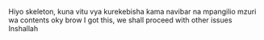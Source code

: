 Hiyo skeleton, kuna vitu vya kurekebisha kama navibar na mpangilio mzuri wa contents
oky brow I got this, we shall proceed with other issues Inshallah
